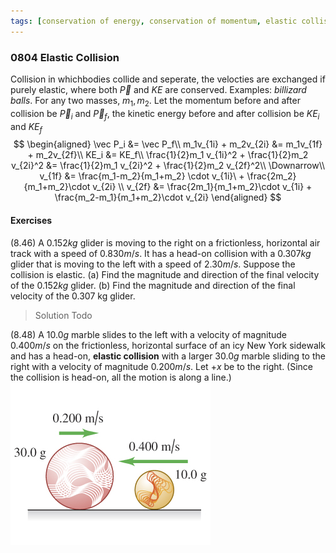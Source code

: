 ```yaml
---
tags: [conservation of energy, conservation of momentum, elastic collision]
---
```


### 0804 Elastic Collision
Collision in whichbodies collide and seperate, the velocties are exchanged if purely elastic, where both $\vec P$ and $KE$ are conserved. Examples: _billizard balls_.
For any two masses, $m_1, m_2$. Let the momentum before and after collision be $\vec P_i$ and $\vec P_f$, the kinetic energy before and after collision be $KE_i$ and $KE_f$
$$
\begin{aligned}
\vec P_i &= \vec P_f\\
m_1v_{1i} + m_2v_{2i} &= m_1v_{1f} + m_2v_{2f}\\
KE_i &= KE_f\\
\frac{1}{2}m_1 v_{1i}^2 + \frac{1}{2}m_2 v_{2i}^2 &= \frac{1}{2}m_1 v_{2i}^2 + \frac{1}{2}m_2 v_{2f}^2\\
\Downarrow\\
v_{1f} &= \frac{m_1-m_2}{m_1+m_2} \cdot v_{1i}\ + \frac{2m_2}{m_1+m_2}\cdot v_{2i} \\
v_{2f} &= \frac{2m_1}{m_1+m_2}\cdot v_{1i} + \frac{m_2-m_1}{m_1+m_2}\cdot v_{2i}
\end{aligned}
$$

#### Exercises
(8.46) A $0.152 kg$ glider is moving to the right on a frictionless, horizontal air track with a speed of $0.830 m/s$. It has a head-on collision with a $0.307 kg$ glider that is moving to the left with a speed of $2.30 m/s$. Suppose the collision is elastic.
(a) Find the magnitude and direction of the final velocity of the $0.152 kg$ glider.
(b) Find the magnitude and direction of the final velocity of the 0.307 kg glider.
>Solution
Todo

(8.48) A $10.0 g$ marble slides to the left with a velocity of magnitude $0.400 m/s$ on the frictionless, horizontal surface of an icy New York sidewalk and has a head-on, **elastic collision** with a larger $30.0 g$ marble sliding to the right with a velocity of magnitude $0.200 m/s$. Let $+x$ be to the right. (Since the collision is head-on, all the motion is along a line.)
![Graph (8.48)](../assets/8.48.jpg)
